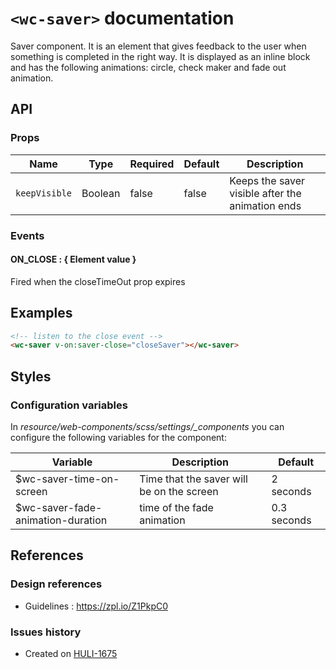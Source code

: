 # `<wc-saver>` documentation

Saver component. It is an element that gives feedback to the user when something is completed in the right way. It is displayed as an inline block and has the following animations: circle, check maker and fade out animation.

## API

### Props

| Name | Type | Required | Default | Description
| --- | --- | ---  | ---  | ---
| `keepVisible` | Boolean | false | false | Keeps the saver visible after the animation ends

### Events

#### ON_CLOSE : { Element value }

Fired when the closeTimeOut prop expires

## Examples

``` html
<!-- listen to the close event -->
<wc-saver v-on:saver-close="closeSaver"></wc-saver>
```

## Styles

### Configuration variables

In *resource/web-components/scss/settings/_components* you can configure the following variables for the component:

| Variable | Description | Default
| --- | --- | ---
| $wc-saver-time-on-screen | Time that the saver will be on the screen | 2 seconds
| $wc-saver-fade-animation-duration | time of the fade animation | 0.3 seconds

## References

### Design references

* Guidelines : https://zpl.io/Z1PkpC0

### Issues history

* Created on [HULI-1675](https://hulihealth.atlassian.net/browse/HULI-1675)